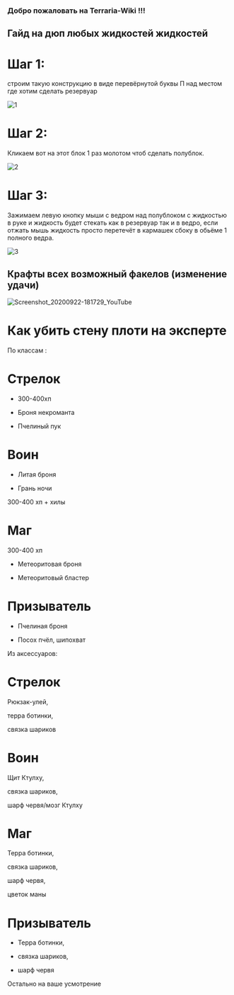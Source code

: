 ### Добро пожаловать на Terraria-Wiki !!!


## Гайд на дюп любых жидкостей жидкостей

# Шаг 1:
строим такую конструкцию в виде перевёрнутой буквы П над местом где хотим сделать резервуар 

![1](https://user-images.githubusercontent.com/85753549/160229640-e1ca2296-5135-4c74-9089-5793728c280d.png)

# Шаг 2:
Кликаем вот на этот блок 1 раз молотом чтоб сделать полублок.

![2](https://user-images.githubusercontent.com/85753549/160229680-de9fb945-1ade-4d41-a2a4-45a969cf931c.png)

# Шаг 3:
Зажимаем левую кнопку мыши с ведром над полублоком с жидкостью в руке и жидкость будет стекать как в резервуар так и в ведро, если отжать мышь жидкость просто перетечёт в кармашек сбоку в обьёме 1 полного ведра. 

![3](https://user-images.githubusercontent.com/85753549/160229709-e5b0234b-81a0-4f43-b92b-1330ceafe324.png)


## Крафты всех возможный факелов (изменение удачи)

![Screenshot_20200922-181729_YouTube](https://user-images.githubusercontent.com/85753549/160229755-2edd9e89-274e-4914-9084-b6282b3004e1.jpeg)

# Как убить стену плоти на эксперте
По классам :

# Стрелок

 * 300-400хп
  
 * Броня некроманта
  
 * Пчелиный пук
  
# Воин

 * Литая броня
  
 * Грань ночи
  
  300-400 хп + хилы
  
# Маг
  300-400 хп
  
 * Метеоритовая броня
  
 * Метеоритовый бластер
  
# Призыватель

 * Пчелиная броня
  
 * Посох пчёл, шипохват

Из аксессуаров:

# Стрелок

  Рюкзак-улей,
  
  терра ботинки,
  
  связка шариков
  
# Воин

  Щит Ктулху,
  
  связка шариков, 
  
  шарф червя/мозг Ктулху
  
# Маг 

  Терра ботинки,
  
  связка шариков, 
  
  шарф червя,
  
  цветок маны
  
# Призыватель

 * Терра ботинки,
  
 * связка шариков,
  
 * шарф червя 

Остально на ваше усмотрение
